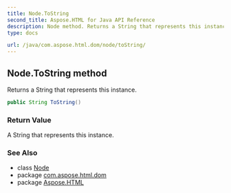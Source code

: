 ```yaml
---
title: Node.ToString
second_title: Aspose.HTML for Java API Reference
description: Node method. Returns a String that represents this instance
type: docs

url: /java/com.aspose.html.dom/node/toString/
---
```

## Node.ToString method

Returns a String that represents this instance.

```java
public String ToString()
```

### Return Value

A String that represents this instance.

### See Also

* class [Node](../)
* package [com.aspose.html.dom](../../../com.aspose.html.dom/)
* package [Aspose.HTML](../../../)
